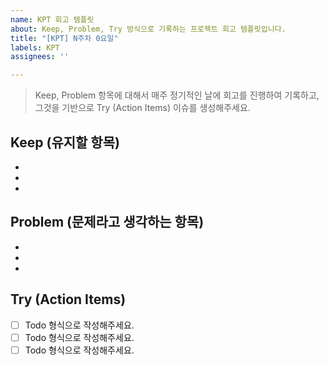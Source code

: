 ```yaml
---
name: KPT 회고 템플릿
about: Keep, Problem, Try 방식으로 기록하는 프로젝트 회고 템플릿입니다.
title: "[KPT] N주차 0요일"
labels: KPT
assignees: ''

---
```


> Keep, Problem 항목에 대해서 매주 정기적인 날에 회고를 진행하여 기록하고, 그것을 기반으로 Try (Action Items)  이슈를 생성해주세요.

## Keep (유지할 항목)
- 
- 
-

## Problem (문제라고 생각하는 항목)
-
-
-

## Try (Action Items)
- [ ] Todo 형식으로 작성해주세요.
- [ ] Todo 형식으로 작성해주세요.
- [ ] Todo 형식으로 작성해주세요.
